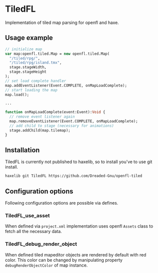 # TiledFL

Implementation of tiled map parsing for openfl and haxe.

## Usage example

```haxe
// initialize map
var map:openfl.tiled.Map = new openfl.tiled.Map(
  "/tiled/rpg/",
  "/tiled/rpg/island.tmx",
  stage.stageWidth,
  stage.stageHeight
);
// set load complete handler
map.addEventListener(Event.COMPLETE, onMapLoadComplete);
// start loading the map
map.load();

...

function onMapLoadComplete(event:Event):Void {
  // remove event listener again
  map.removeEventListener(Event.COMPLETE, onMapLoadComplete);
  // add child to stage (necessary for animations)
  stage.addChild(map.tilemap);
}
```

## Installation

TiledFL is currently not published to haxelib, so to install you've to use git install.

```bash
haxelib git TiledFL https://github.com/Dreaded-Gnu/openfl-tiled
```

## Configuration options

Following configuration options are possible via defines.

### TiledFL_use_asset

When defined via `project.xml` implementation uses openfl `Assets` class to fetch all the necessary data.

### TiledFL_debug_render_object

When defined tiled mapeditor objects are rendered by default with red color. This color can be changed by manipulating property `debugRenderObjectColor` of map instance.
